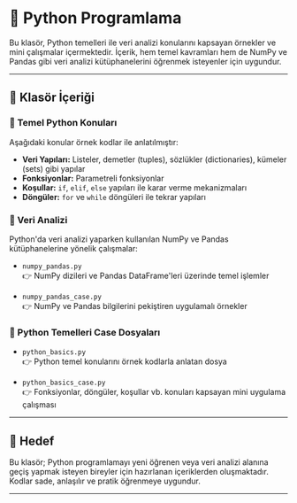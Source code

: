 # 📘 Python Programlama

Bu klasör, Python temelleri ile veri analizi konularını kapsayan örnekler ve mini çalışmalar içermektedir. İçerik, hem temel kavramları hem de NumPy ve Pandas gibi veri analizi kütüphanelerini öğrenmek isteyenler için uygundur.

---

## 📂 Klasör İçeriği

### 🔹 Temel Python Konuları
Aşağıdaki konular örnek kodlar ile anlatılmıştır:

- **Veri Yapıları:** Listeler, demetler (tuples), sözlükler (dictionaries), kümeler (sets) gibi yapılar
- **Fonksiyonlar:** Parametreli fonksiyonlar
- **Koşullar:** `if`, `elif`, `else` yapıları ile karar verme mekanizmaları
- **Döngüler:** `for` ve `while` döngüleri ile tekrar yapıları

### 🔹 Veri Analizi
Python'da veri analizi yaparken kullanılan NumPy ve Pandas kütüphanelerine yönelik çalışmalar:

- `numpy_pandas.py`  
  👉 NumPy dizileri ve Pandas DataFrame'leri üzerinde temel işlemler

- `numpy_pandas_case.py`  
  👉 NumPy ve Pandas bilgilerini pekiştiren uygulamalı örnekler

### 🔹 Python Temelleri Case Dosyaları

- `python_basics.py`  
  👉 Python temel konularını örnek kodlarla anlatan dosya

- `python_basics_case.py`  
  👉 Fonksiyonlar, döngüler, koşullar vb. konuları kapsayan mini uygulama çalışması

---

## 🧠 Hedef

Bu klasör; Python programlamayı yeni öğrenen veya veri analizi alanına geçiş yapmak isteyen bireyler için hazırlanan içeriklerden oluşmaktadır. Kodlar sade, anlaşılır ve pratik öğrenmeye uygundur.

---
